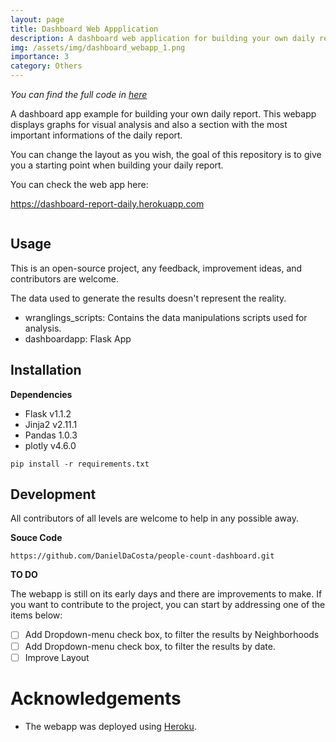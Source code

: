 ```yaml
---
layout: page
title: Dashboard Web Appplication
description: A dashboard web application for building your own daily report.
img: /assets/img/dashboard_webapp_1.png
importance: 3
category: Others
---
```


*You can find the full code in [here](https://github.com/DanielDaCosta/dashboardapp-daily-report)*

A dashboard app example for building your own daily report. This webapp displays graphs for visual analysis and also a section with the most important informations of the daily report.

You can change the layout as you wish, the goal of this repository is to give you a starting point when building your daily report.

You can check the web app here:

https://dashboard-report-daily.herokuapp.com

<div class="row">
    <div class="col-sm mt-3 mt-md-0">
        <img class="img-fluid rounded z-depth-1" src="{{ '/assets/img/dashboard_webapp_1.png' | relative_url }}" alt="" title="Dashboard 1"/>
    </div>
</div>

<div class="row">
    <div class="col-sm mt-3 mt-md-0">
        <img class="img-fluid rounded z-depth-1" src="{{ '/assets/img/dashboard_webapp_2.png' | relative_url }}" alt="" title="Dashboard 2"/>
    </div>
</div>

## Usage

This is an open-source project, any feedback, improvement ideas, and contributors are welcome.

The data used to generate the results doesn't represent the reality.

- wranglings_scripts: Contains the data manipulations scripts used for analysis.
- dashboardapp: Flask App

## Installation

**Dependencies**

- Flask v1.1.2
- Jinja2 v2.11.1
- Pandas 1.0.3
- plotly v4.6.0

```
pip install -r requirements.txt
```

## Development

All contributors of all levels are welcome to help in any possible away. 

**Souce Code**

```
https://github.com/DanielDaCosta/people-count-dashboard.git
```

**TO DO**

The webapp is still on its early days and there are improvements to make. If you want to contribute to the project, you can start by addressing one of the items below:

- [ ] Add Dropdown-menu check box, to filter the results by Neighborhoods
- [ ] Add Dropdown-menu check box, to filter the results by date.
- [ ] Improve Layout

# Acknowledgements

- The webapp was deployed using [Heroku](https://dashboard.heroku.com).